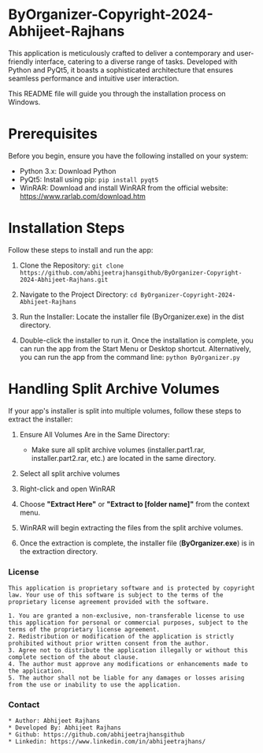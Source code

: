 # ByOrganizer-Copyright-2024-Abhijeet-Rajhans
This application is meticulously crafted to deliver a contemporary and user-friendly interface, catering to a diverse range of tasks. Developed with Python and PyQt5, it boasts a sophisticated architecture that ensures seamless performance and intuitive user interaction.

This README file will guide you through the installation process on Windows.

# Prerequisites
Before you begin, ensure you have the following installed on your system:

* Python 3.x: Download Python
* PyQt5: Install using pip: `pip install pyqt5`
* WinRAR: Download and install WinRAR from the official website: https://www.rarlab.com/download.htm

# Installation Steps
Follow these steps to install and run the app:

1. Clone the Repository:
`git clone https://github.com/abhijeetrajhansgithub/ByOrganizer-Copyright-2024-Abhijeet-Rajhans.git`

2. Navigate to the Project Directory:
`cd ByOrganizer-Copyright-2024-Abhijeet-Rajhans`

3. Run the Installer:
Locate the installer file (ByOrganizer.exe) in the dist directory.

4. Double-click the installer to run it.
Once the installation is complete, you can run the app from the Start Menu or Desktop shortcut.
Alternatively, you can run the app from the command line:
`python ByOrganizer.py`

# Handling Split Archive Volumes
If your app's installer is split into multiple volumes, follow these steps to extract the installer:

1. Ensure All Volumes Are in the Same Directory:
      * Make sure all split archive volumes (installer.part1.rar, installer.part2.rar, etc.) are located in the same directory.
  
2. Select all split archive volumes
3. Right-click and open WinRAR
4. Choose **"Extract Here"** or **"Extract to [folder name]"** from the context menu.
5. WinRAR will begin extracting the files from the split archive volumes.
6. Once the extraction is complete, the installer file (**ByOrganizer.exe**) is in the extraction directory.

### License
    This application is proprietary software and is protected by copyright law. Your use of this software is subject to the terms of the proprietary license agreement provided with the software.
    
    1. You are granted a non-exclusive, non-transferable license to use this application for personal or commercial purposes, subject to the terms of the proprietary license agreement.
    2. Redistribution or modification of the application is strictly prohibited without prior written consent from the author.
    3. Agree not to distribute the application illegally or without this complete section of the about clause.
    4. The author must approve any modifications or enhancements made to the application.
    5. The author shall not be liable for any damages or losses arising from the use or inability to use the application.

### Contact
    * Author: Abhijeet Rajhans
    * Developed By: Abhijeet Rajhans
    * Github: https://github.com/abhijeetrajhansgithub
    * Linkedin: https://www.linkedin.com/in/abhijeetrajhans/
